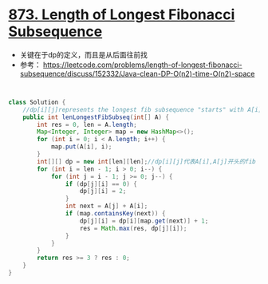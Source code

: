 # [873. Length of Longest Fibonacci Subsequence](https://leetcode.com/problems/length-of-longest-fibonacci-subsequence/)

* 关键在于dp的定义，而且是从后面往前找
* 参考： https://leetcode.com/problems/length-of-longest-fibonacci-subsequence/discuss/152332/Java-clean-DP-O(n2)-time-O(n2)-space

```java


class Solution {
    //dp[i][j]represents the longest fib subsequence "starts" with A[i],A[j]
    public int lenLongestFibSubseq(int[] A) {
        int res = 0, len = A.length;
        Map<Integer, Integer> map = new HashMap<>();
        for (int i = 0; i < A.length; i++) {
            map.put(A[i], i);
        }
        int[][] dp = new int[len][len];//dp[i][j]代表A[i],A[j]开头的fib seq的最大长度
        for (int i = len - 1; i > 0; i--) {
            for (int j = i - 1; j >= 0; j--) {
                if (dp[j][i] == 0) {
                    dp[j][i] = 2;
                }
                int next = A[j] + A[i];
                if (map.containsKey(next)) {
                    dp[j][i] = dp[i][map.get(next)] + 1;
                    res = Math.max(res, dp[j][i]);
                }
            }
        }
        return res >= 3 ? res : 0;
    }
}

```
